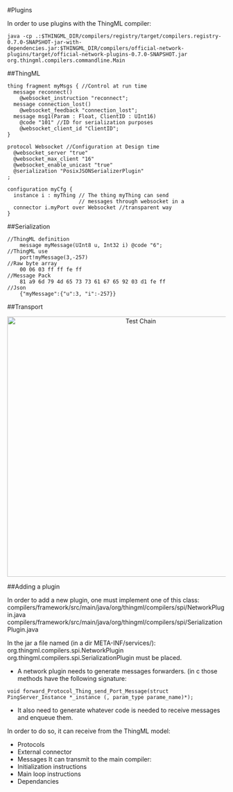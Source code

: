 #Plugins

In order to use plugins with the ThingML compiler:
```
java -cp .:$THINGML_DIR/compilers/registry/target/compilers.registry-0.7.0-SNAPSHOT-jar-with-dependencies.jar:$THINGML_DIR/compilers/official-network-plugins/target/official-network-plugins-0.7.0-SNAPSHOT.jar org.thingml.compilers.commandline.Main
```

##ThingML

```
thing fragment myMsgs { //Control at run time
  message reconnect() 
    @websocket_instruction "reconnect";
  message connection_lost() 
    @websocket_feedback "connection_lost";
  message msg1(Param : Float, ClientID : UInt16) 
    @code "101" //ID for serialization purposes
    @websocket_client_id "ClientID"; 
}

protocol Websocket //Configuration at Design time
  @websocket_server "true"
  @websocket_max_client "16"
  @websocket_enable_unicast "true"
  @serialization "PosixJSONSerializerPlugin"
;

configuration myCfg {
  instance i : myThing // The thing myThing can send 
                       // messages through websocket in a
  connector i.myPort over Websocket //transparent way
}
```

##Serialization

```
//ThingML definition
	message myMessage(UInt8 u, Int32 i) @code "6";
//ThingML use
	port!myMessage(3,-257)
//Raw byte array
	00 06 03 ff ff fe ff
//Message Pack
	81 a9 6d 79 4d 65 73 73 61 67 65 92 03 d1 fe ff
//Json
	{"myMessage":{"u":3, "i":-257}}
```

##Transport

<p align="center"><img src="https://raw.githubusercontent.com/SINTEF-9012/ThingML/master/compilers/official-network-plugins/docs/ThingML_Network_plugins.png" alt="Test Chain" width="600"></p>

##Adding a plugin

In order to add a new plugin, one must implement one of this class:
compilers/framework/src/main/java/org/thingml/compilers/spi/NetworkPlugin.java
compilers/framework/src/main/java/org/thingml/compilers/spi/SerializationPlugin.java

In the jar a file named (in a dir META-INF/services/):
org.thingml.compilers.spi.NetworkPlugin
org.thingml.compilers.spi.SerializationPlugin
must be placed.

* A network plugin needs to generate messages forwarders. 
(in c those methods have the following signature:
```
void forward_Protocol_Thing_send_Port_Message(struct PingServer_Instance *_instance (, param_type parame_name)*);
```
* It also need to generate whatever code is needed to receive messages and enqueue them.

In order to do so, it can receive from the ThingML model:
* Protocols
* External connector
* Messages
It can transmit to the main compiler:
* Initialization instructions
* Main loop instructions
* Dependancies
